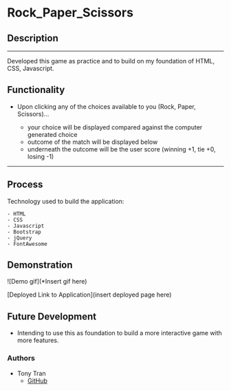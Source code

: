 # Rock_Paper_Scissors

## Description

---

Developed this game as practice and to build on my foundation of HTML, CSS, Javascript. 

## Functionality

- Upon clicking any of the choices available to you (Rock, Paper, Scissors)...

    - your choice will be displayed compared against the computer generated choice
    - outcome of the match will be displayed below
    - underneath the outcome will be the user score (winning +1, tie +0, losing -1)

---

## Process

Technology used to build the application:

    - HTML
    - CSS
    - Javascript
    - Bootstrap
    - jQuery 
    - FontAwesome

## Demonstration

![Demo gif](*Insert gif here)

[Deployed Link to Application](insert deployed page here)

## Future Development

- Intending to use this as foundation to build a more interactive game with more features. 

### Authors
  - Tony Tran
    - [GitHub](https://github.com/tonytran97)

